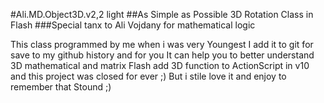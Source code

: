 #Ali.MD.Object3D.v2,2 light
##As Simple as Possible 3D Rotation Class in Flash
###Special tanx to Ali Vojdany for mathematical logic

This class programmed by me when i was very Youngest
I add it to git for save to my github history and for you
It can help you to better understand 3D mathematical and matrix
Flash add 3D function to ActionScript in v10 and this project was closed for ever ;)
But i stile love it and enjoy to remember that Stound ;)